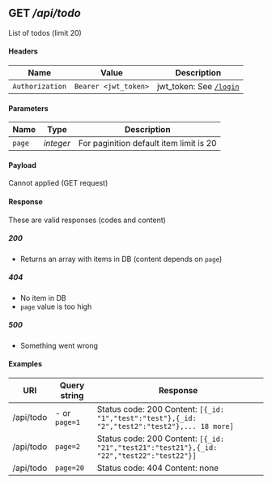 ## **GET** _/api/todo_

List of todos (limit 20)

#### Headers

Name | Value | Description
--- | --- | ---
`Authorization` | `Bearer <jwt_token>` | jwt_token: See [`/login`](../../post/login.md)

#### Parameters

Name | Type | Description
--- | --- | ---
`page` | _integer_ | For paginition default item limit is 20

#### Payload

Cannot applied (GET request)

#### Response

These are valid responses (codes and content)

##### 200
- Returns an array with items in DB (content depends on `page`)

##### 404
- No item in DB
- `page` value is too high

##### 500
- Something went wrong

#### Examples

URI | Query string | Response
--- | --- | ---
/api/todo | - or `page=1` | Status code: 200 Content: `[{_id: "1","test":"test"},{_id: "2","test2":"test2"},... 18 more]`
/api/todo | `page=2` | Status code: 200 Content: `[{_id: "21","test21":"test21"},{_id: "22","test22":"test22"}]`
/api/todo | `page=20` | Status code: 404 Content: none

